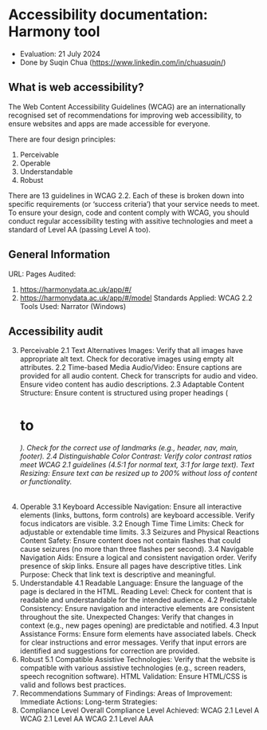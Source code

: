 # Accessibility documentation: Harmony tool
- Evaluation: 21 July 2024
- Done by Suqin Chua (https://www.linkedin.com/in/chuasuqin/)

## What is web accessibility?
The Web Content Accessibility Guidelines (WCAG) are an internationally recognised set of recommendations for improving web accessibility, to ensure websites and apps are made accessible for everyone.

There are four design principles:
1. Perceivable
2. Operable
3. Understandable
4. Robust

There are 13 guidelines in WCAG 2.2. Each of these is broken down into specific requirements (or ‘success criteria’) that your service needs to meet. To ensure your design, code and content comply with WCAG, you should conduct regular accessibility testing with assitive technologies and meet a standard of Level AA (passing Level A too).

## General Information
URL:
Pages Audited:
1. https://harmonydata.ac.uk/app/#/
2. https://harmonydata.ac.uk/app/#/model
Standards Applied: WCAG 2.2
Tools Used: Narrator (Windows)

## Accessibility audit
3. Perceivable
2.1 Text Alternatives
Images:
Verify that all images have appropriate alt text.
Check for decorative images using empty alt attributes.
2.2 Time-based Media
Audio/Video:
Ensure captions are provided for all audio content.
Check for transcripts for audio and video.
Ensure video content has audio descriptions.
2.3 Adaptable
Content Structure:
Ensure content is structured using proper headings (<h1> to <h6>).
Check for the correct use of landmarks (e.g., header, nav, main, footer).
2.4 Distinguishable
Color Contrast:
Verify color contrast ratios meet WCAG 2.1 guidelines (4.5:1 for normal text, 3:1 for large text).
Text Resizing:
Ensure text can be resized up to 200% without loss of content or functionality.
4. Operable
3.1 Keyboard Accessible
Navigation:
Ensure all interactive elements (links, buttons, form controls) are keyboard accessible.
Verify focus indicators are visible.
3.2 Enough Time
Time Limits:
Check for adjustable or extendable time limits.
3.3 Seizures and Physical Reactions
Content Safety:
Ensure content does not contain flashes that could cause seizures (no more than three flashes per second).
3.4 Navigable
Navigation Aids:
Ensure a logical and consistent navigation order.
Verify presence of skip links.
Ensure all pages have descriptive titles.
Link Purpose:
Check that link text is descriptive and meaningful.
5. Understandable
4.1 Readable
Language:
Ensure the language of the page is declared in the HTML.
Reading Level:
Check for content that is readable and understandable for the intended audience.
4.2 Predictable
Consistency:
Ensure navigation and interactive elements are consistent throughout the site.
Unexpected Changes:
Verify that changes in context (e.g., new pages opening) are predictable and notified.
4.3 Input Assistance
Forms:
Ensure form elements have associated labels.
Check for clear instructions and error messages.
Verify that input errors are identified and suggestions for correction are provided.
6. Robust
5.1 Compatible
Assistive Technologies:
Verify that the website is compatible with various assistive technologies (e.g., screen readers, speech recognition software).
HTML Validation:
Ensure HTML/CSS is valid and follows best practices.
7. Recommendations
Summary of Findings:
Areas of Improvement:
Immediate Actions:
Long-term Strategies:
8. Compliance Level
Overall Compliance Level Achieved:
WCAG 2.1 Level A
WCAG 2.1 Level AA
WCAG 2.1 Level AAA
